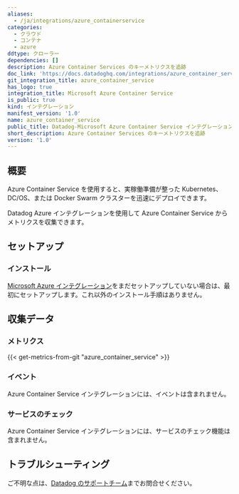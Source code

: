 ```yaml
---
aliases:
  - /ja/integrations/azure_containerservice
categories:
  - クラウド
  - コンテナ
  - azure
ddtype: クローラー
dependencies: []
description: Azure Container Services のキーメトリクスを追跡
doc_link: 'https://docs.datadoghq.com/integrations/azure_container_service/'
git_integration_title: azure_container_service
has_logo: true
integration_title: Microsoft Azure Container Service
is_public: true
kind: インテグレーション
manifest_version: '1.0'
name: azure_container_service
public_title: Datadog-Microsoft Azure Container Service インテグレーション
short_description: Azure Container Services のキーメトリクスを追跡
version: '1.0'
---
```

## 概要

Azure Container Service を使用すると、実稼働準備が整った Kubernetes、DC/OS、または Docker Swarm クラスターを迅速にデプロイできます。

Datadog Azure インテグレーションを使用して Azure Container Service からメトリクスを収集できます。

## セットアップ

### インストール

[Microsoft Azure インテグレーション][1]をまだセットアップしていない場合は、最初にセットアップします。これ以外のインストール手順はありません。

## 収集データ

### メトリクス
{{< get-metrics-from-git "azure_container_service" >}}


### イベント

Azure Container Service インテグレーションには、イベントは含まれません。

### サービスのチェック

Azure Container Service インテグレーションには、サービスのチェック機能は含まれません。

## トラブルシューティング

ご不明な点は、[Datadog のサポートチーム][3]までお問合せください。

[1]: https://docs.datadoghq.com/ja/integrations/azure/
[2]: https://github.com/DataDog/dogweb/blob/prod/integration/azure_container_service/azure_container_service_metadata.csv
[3]: https://docs.datadoghq.com/ja/help/